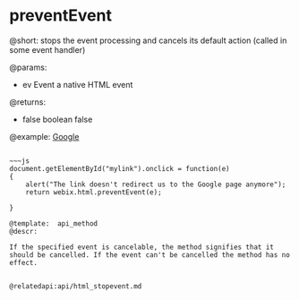preventEvent
=============


@short: stops the event processing and cancels its default action (called in some event handler)
	
@params:
- ev	Event	a native HTML event

@returns:
- false		boolean		false

@example:
<a id="mylink" href='http://google.com'>Google</a>
~~~

~~~js
document.getElementById("mylink").onclick = function(e)
{
    alert("The link doesn't redirect us to the Google page anymore");
	return webix.html.preventEvent(e);
    
}

@template:	api_method
@descr:

If the specified event is cancelable, the method signifies that it should be cancelled. If the event can't be cancelled the method has no effect.


@relatedapi:api/html_stopevent.md